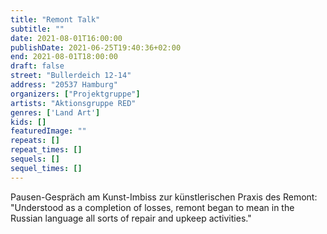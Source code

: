 ```yaml
---
title: "Remont Talk"
subtitle: ""
date: 2021-08-01T16:00:00
publishDate: 2021-06-25T19:40:36+02:00
end: 2021-08-01T18:00:00
draft: false
street: "Bullerdeich 12-14"
address: "20537 Hamburg"
organizers: ["Projektgruppe"]
artists: "Aktionsgruppe RED"
genres: ['Land Art']
kids: []
featuredImage: ""
repeats: []
repeat_times: []
sequels: []
sequel_times: []
---
```


Pausen-Gespräch am Kunst-Imbiss zur künstlerischen Praxis des Remont: "Understood as a completion of losses, remont began to mean in the Russian language all sorts of repair and upkeep activities."